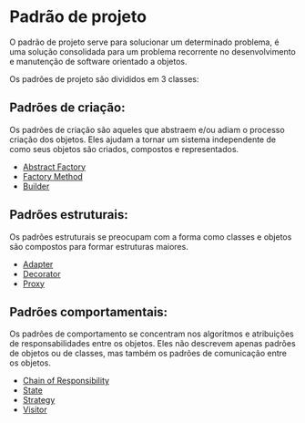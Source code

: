 # Padrão de projeto

O padrão de projeto serve para solucionar um determinado problema, é uma solução consolidada para um problema recorrente no desenvolvimento e manutenção de software orientado a objetos.

Os padrões de projeto são divididos em 3 classes:

## Padrões de criação:
Os padrões de criação são aqueles que abstraem e/ou adiam o processo criação dos objetos. Eles ajudam a tornar um sistema independente de como seus objetos são criados, compostos e representados.

- [Abstract Factory](https://github.com/AlexandreAkao/Padroes-de-projeto/tree/master/Abstract%20Factory)
- [Factory Method](https://github.com/AlexandreAkao/Padroes-de-projeto/tree/master/Factory%20Method)
- [Builder](https://github.com/AlexandreAkao/Padroes-de-projeto/tree/master/Builder)
  
## Padrões estruturais:
Os padrões estruturais se preocupam com a forma como classes e objetos são compostos para formar estruturas maiores.

- [Adapter](https://github.com/AlexandreAkao/Padroes-de-projeto/tree/master/Adapter)
- [Decorator](https://github.com/AlexandreAkao/Padroes-de-projeto/tree/master/Decorator)
- [Proxy](https://github.com/AlexandreAkao/Padroes-de-projeto/tree/master/Proxy)

## Padrões comportamentais:
Os padrões de comportamento se concentram nos algoritmos e atribuições de responsabilidades entre os objetos. Eles não descrevem apenas padrões de objetos ou de classes, mas também os padrões de comunicação entre os objetos.

- [Chain of Responsibility](https://github.com/AlexandreAkao/Padroes-de-projeto/tree/master/Chain%20of%20Responsibility)
- [State](https://github.com/AlexandreAkao/Padroes-de-projeto/tree/master/State)
- [Strategy](https://github.com/AlexandreAkao/Padroes-de-projeto/tree/master/Strategy)
- [Visitor](https://github.com/AlexandreAkao/Padroes-de-projeto/tree/master/Visitor)